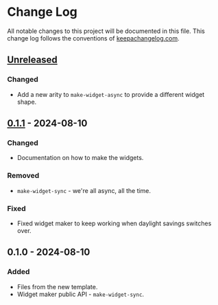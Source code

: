 # Change Log
All notable changes to this project will be documented in this file. This change log follows the conventions of [keepachangelog.com](http://keepachangelog.com/).

## [Unreleased]
### Changed
- Add a new arity to `make-widget-async` to provide a different widget shape.

## [0.1.1] - 2024-08-10
### Changed
- Documentation on how to make the widgets.

### Removed
- `make-widget-sync` - we're all async, all the time.

### Fixed
- Fixed widget maker to keep working when daylight savings switches over.

## 0.1.0 - 2024-08-10
### Added
- Files from the new template.
- Widget maker public API - `make-widget-sync`.

[Unreleased]: https://sourcehost.site/your-name/todo-clj/compare/0.1.1...HEAD
[0.1.1]: https://sourcehost.site/your-name/todo-clj/compare/0.1.0...0.1.1
